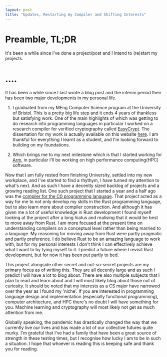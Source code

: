 ```yaml
---
layout: post
title: "Updates, Restarting my Compiler and Shifting Interests"
---
```

# Preamble, TL;DR
It's been a while since I've done a project/post and I intend to (re)start my projects.

# ....
It has been a while since I last wrote a blog post and the interim period their has been two major developments in my personal life.

1. I graduated from my MEng Computer Science program at the University of Bristol. This is a pretty big life step and it ends 4 years of 
thankless but satisfying work. One of the main highlights of which was getting to do research into programming languages in particular 
I worked on a research compiler for verified cryptography called [EasyCrypt](https://www.easycrypt.info/trac/). The dissertation for my work is actually available on this website [here](https://nasherm.github.io/2020/07/16/diss.html). I am thankful for everything I learnt as a student, and I'm looking forward to building on my foundations.

2. Which brings me to my next milestone which is that I started working for [Arm](https://www.arm.com/), in particular I'll be working on high performance computing(HPC) software. 

Now that I am fully rested from finishing University, settled into my new workplace, and I've started to find a rhythym, I have turned my attention to what's next. And as such I have a decently sized backlog of projects and a growing reading list. One such project that I started a year and a half ago was the [compiler for the C0 programming language](https://nasherm.github.io/2019/09/27/c0-compiler-lexer.html). That project acted as a way for me to not only develop my skills in the Rust programming language, but to also learn more about compiler construction. And although it has given me a lot of useful knowledge in Rust development I found myself looking at the project after a long hiatus and realising that it would be best to move away from Rust. I am more focused at the present time on understanding compilers on a conceptual level rather than being married to a language. My reasoning for moving away from Rust were partly pragmatic and partly preference. I do believe Rust to be an amazing language to work with, but for my personal interests I don't think I can effectively achieve what I want to by tying myself to it. I predict a future where I revisit Rust development, but for now it has been put partly to bed.


This project alongside other secret and not-so-secret projects are my primary focus as of writing this. They are all decently large and as such I predict I will have a lot to blog about. There are also multiple subjects that I plan to read and learn about and I will most likely blog about those out of curiosity. It should be noted that my interests as a CS major have narrowed over the year as I found my 'niche'. If you are interested in programming language design and implementation (especially functional programming), computer architecture, and HPC there's no doubt I will have something for you. Machine learning and cryptography will most likely not get as much attention from me.

Globally speaking, the pandemic has drastically changed the way that we currently live our lives and has made a lot of our collective futures quite murky. I'm grateful that I've had a family that have been a great source of strength in these testing times, but I recognise how lucky I am to be in such a situation. I hope that whoever is reading this is keeping safe and thank you for reading.
